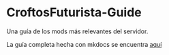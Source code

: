 # CroftosFuturista-Guide
Una guía de los mods más relevantes del servidor.

La guía completa hecha con mkdocs se encuentra [aquí](https://didilongit.github.io/CroftosFuturista-Guide/)
